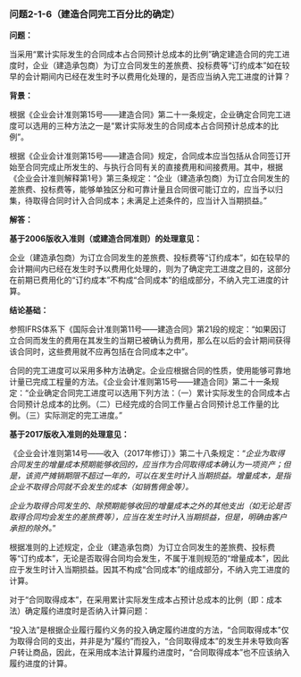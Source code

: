 ### 问题2-1-6（建造合同完工百分比的确定）

**问题：**

当采用“累计实际发生的合同成本占合同预计总成本的比例”确定建造合同的完工进度时，企业（建造承包商）为订立合同发生的差旅费、投标费等“订约成本”如在较早的会计期间内已经在发生时予以费用化处理的，是否应当纳入完工进度的计算？

**背景：**

根据《企业会计准则第15号——建造合同》第二十一条规定，企业确定合同完工进度可以选用的三种方法之一是“累计实际发生的合同成本占合同预计总成本的比例”。

根据《企业会计准则第15号——建造合同》规定，合同成本应当包括从合同签订开始至合同完成止所发生的、与执行合同有关的直接费用和间接费用。其中，根据《企业会计准则解释第1号》第三条规定：“企业（建造承包商）为订立合同发生的差旅费、投标费等，能够单独区分和可靠计量且合同很可能订立的，应当予以归集，待取得合同时计入合同成本；未满足上述条件的，应当计入当期损益。”

**解答：**

**基于2006版收入准则（或建造合同准则）的处理意见：**

企业（建造承包商）为订立合同发生的差旅费、投标费等“订约成本”，如在较早的会计期间内已经在发生时予以费用化处理的，则为了确定完工进度之目的，这部分在前期已费用化的“订约成本”不构成“合同成本”的组成部分，不纳入完工进度的计算。

**结论基础：**

参照IFRS体系下《国际会计准则第11号——建造合同》第21段的规定：“如果因订立合同而发生的费用在其发生的当期已被确认为费用，那么在以后的会计期间获得该合同时，这些费用就不应再包括在合同成本之中”。

合同的完工进度可以采用多种方法确定。企业应根据合同的性质，使用能够可靠地计量已完成工程量的方法。《企业会计准则第15号——建造合同》第二十一条规定：“企业确定合同完工进度可以选用下列方法：（一）累计实际发生的合同成本占合同预计总成本的比例。（二）已经完成的合同工作量占合同预计总工作量的比例。（三）实际测定的完工进度。”

**基于2017版收入准则的处理意见：**

《企业会计准则第14号——收入（2017年修订）》第二十八条规定：“*企业为取得合同发生的增量成本预期能够收回的，应当作为合同取得成本确认为一项资产；但是，该资产摊销期限不超过一年的，可以在发生时计入当期损益。增量成本，是指企业不取得合同就不会发生的成本（如销售佣金等）。*

*企业为取得合同发生的、除预期能够收回的增量成本之外的其他支出（如无论是否取得合同均会发生的差旅费等），应当在发生时计入当期损益，但是，明确由客户承担的除外。*”

根据准则的上述规定，企业（建造承包商）为订立合同发生的差旅费、投标费等“订约成本”，无论是否取得合同均会发生，不属于准则规范的“增量成本”，因此应于发生时计入当期损益。因其不构成“合同成本”的组成部分，不纳入完工进度的计算。

对于“合同取得成本”，在采用累计实际发生成本占预计总成本的比例（即：成本法）确定履约进度时是否纳入计算问题：

“投入法”是根据企业履行履约义务的投入确定履约进度的方法，“合同取得成本”仅为取得合同的支出，并非是为“履约”而投入，“合同取得成本”的发生并未导致向客户转让商品，因此，在采用成本法计算履约进度时，“合同取得成本”也不应该纳入履约进度的计算。